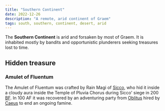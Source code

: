 ```yaml
---
title: "Southern Continent"
date: 2022-12-26
description: "A remote, arid continent of Graem"
tags: south, southern, continent, desert, arid
---
```


The **Southern Continent** is arid and forsaken by most of Graem. It is inhabited
mostly by bandits and opportunistic plunderers seeking treasures lost
to time.

## Hidden treasure

### Amulet of Fluentum

The Amulet of Fluentum was crafted by Rain Magi of [Sicco](Sicco), who hid
it inside a cloudy aura inside the Temple of Pluvia Chorus
during Sicco' siege in 200 [BF](BF_and_AF).
In 100 AF it was recovered by an adventuring party from
[Oblitus](Oblitus) hired by [Caeus](Caeus_V) to end an ongoing famine.
